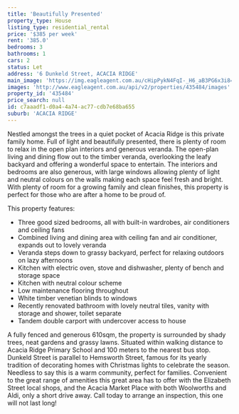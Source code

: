 ```yaml
---
title: 'Beautifully Presented'
property_type: House
listing_type: residential_rental
price: '$385 per week'
rent: '385.0'
bedrooms: 3
bathrooms: 1
cars: 2
status: Let
address: '6 Dunkeld Street, ACACIA RIDGE'
main_image: 'https://img.eagleagent.com.au/cHipPykN4FqI-_H6_aB3PG6x3i8=/1280x854/smart/https://s3-us-west-2.amazonaws.com/eagleagent-orig/images/6824824/421661750-image-M.jpg'
images: 'http://www.eagleagent.com.au/api/v2/properties/435484/images'
property_id: '435484'
price_search: null
id: c7aaadf1-d0a4-4a74-ac77-cdb7e68ba655
suburb: 'ACACIA RIDGE'
---
```

Nestled amongst the trees in a quiet pocket of Acacia Ridge is this private family home. Full of light and beautifully presented, there is plenty of room to relax in the open plan interiors and generous veranda. The open-plan living and dining flow out to the timber veranda, overlooking the leafy backyard and offering a wonderful space to entertain. The interiors and bedrooms are also generous, with large windows allowing plenty of light and neutral colours on the walls making each space feel fresh and bright. With plenty of room for a growing family and clean finishes, this property is perfect for those who are after a home to be proud of.

This property features:

*  Three good sized bedrooms, all with built-in wardrobes, air conditioners and ceiling fans
*  Combined living and dining area with ceiling fan and air conditioner, expands out to lovely veranda
*  Veranda steps down to grassy backyard, perfect for relaxing outdoors on lazy afternoons
*  Kitchen with electric oven, stove and dishwasher, plenty of bench and storage space
*  Kitchen with neutral colour scheme
*  Low maintenance flooring throughout
*  White timber venetian blinds to windows
*  Recently renovated bathroom with lovely neutral tiles, vanity with storage and shower, toilet separate
*  Tandem double carport with undercover access to house

A fully fenced and generous 610sqm, the property is surrounded by shady trees, neat gardens and grassy lawns. Situated within walking distance to Acacia Ridge Primary School and 100 meters to the nearest bus stop. Dunkeld Street is parallel to Hemsworth Street, famous for its yearly tradition of decorating homes with Christmas lights to celebrate the season. Needless to say this is a warm community, perfect for families. Convenient to the great range of amenities this great area has to offer with the Elizabeth Street local shops, and the Acacia Market Place with both Woolworths and Aldi, only a short drive away. Call today to arrange an inspection, this one will not last long!